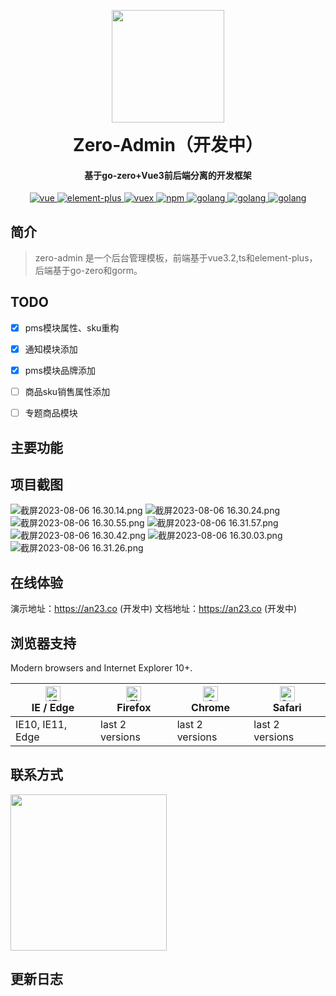 <p align="center">
<a href="https://sm.ms/image/trhguKRa1psSycn" target="_blank">
    <img width="180" src="https://s2.loli.net/2023/08/23/trhguKRa1psSycn.png" >
</a>
</p>
<p align="center">
    <h1 align="center" style="margin:0 0 10px 0; font-weight: bold;">Zero-Admin（开发中）</h1>
    <h4 align="center">基于go-zero+Vue3前后端分离的开发框架</h4>
</p>
<p align="center">
  <a href="https://github.com/vuejs/vue">
    <img src="https://img.shields.io/badge/vue-3.2-blue" alt="vue">
  </a>
  <a href="https://github.com/element-plus/element-plus">
    <img src="https://img.shields.io/badge/element--plus-1.x-violet" alt="element-plus">
  </a>
  <a href="https://github.com/vuejs/vuex">
    <img src="https://img.shields.io/badge/pinia-2.1.6-brightgreen" alt="vuex">
  </a>
   <a href="https://github.com/npm/npm">
    <img src="https://img.shields.io/badge/npm-6.1.8-orange" alt="npm">
   </a>
  <a href="https://github.com/golang">
    <img src="https://img.shields.io/badge/golang-1.8-yellow" alt="golang">
  </a>
    <a href="https://github.com/golang">
    <img src="https://img.shields.io/badge/gorm-1.25.2-red" alt="golang">
  </a>
<a href="https://github.com/golang">
    <img src="https://img.shields.io/badge/gozero-1.1-white" alt="golang">
  </a>
</p>


## 简介
> zero-admin 是一个后台管理模板，前端基于vue3.2,ts和element-plus，后端基于go-zero和gorm。

## TODO
- [x] pms模块属性、sku重构
- [x] 通知模块添加
- [x] pms模块品牌添加

- [ ] 商品sku销售属性添加
- [ ] 专题商品模块

## 主要功能

## 项目截图
![截屏2023-08-06 16.30.14.png](https://s2.loli.net/2023/08/06/dUhQFip9I3Ns2YG.png)
![截屏2023-08-06 16.30.24.png](https://s2.loli.net/2023/08/06/CZ1WpuJldtawseB.png)
![截屏2023-08-06 16.30.55.png](https://s2.loli.net/2023/08/06/NIrVzK2seXj9okm.png)
![截屏2023-08-06 16.31.57.png](https://s2.loli.net/2023/08/06/BpOoh8gdsNS29FH.png)
![截屏2023-08-06 16.30.42.png](https://s2.loli.net/2023/08/06/Ypg5ev8iXzDNERL.png)
![截屏2023-08-06 16.30.03.png](https://s2.loli.net/2023/08/06/mYvwhnE57i1xcde.png)
![截屏2023-08-06 16.31.26.png](https://s2.loli.net/2023/08/06/8cuKlvbwJDTeqdZ.png)


## 在线体验
演示地址：https://an23.co  (开发中)
文档地址：https://an23.co  (开发中)

## 浏览器支持
Modern browsers and Internet Explorer 10+.

| [<img src="https://raw.githubusercontent.com/alrra/browser-logos/master/src/edge/edge_48x48.png" alt="IE / Edge" width="24px" height="24px" />](https://godban.github.io/browsers-support-badges/)</br>IE / Edge | [<img src="https://raw.githubusercontent.com/alrra/browser-logos/master/src/firefox/firefox_48x48.png" alt="Firefox" width="24px" height="24px" />](https://godban.github.io/browsers-support-badges/)</br>Firefox | [<img src="https://raw.githubusercontent.com/alrra/browser-logos/master/src/chrome/chrome_48x48.png" alt="Chrome" width="24px" height="24px" />](https://godban.github.io/browsers-support-badges/)</br>Chrome | [<img src="https://raw.githubusercontent.com/alrra/browser-logos/master/src/safari/safari_48x48.png" alt="Safari" width="24px" height="24px" />](https://godban.github.io/browsers-support-badges/)</br>Safari |
| ------------------------------------------------------------ | ------------------------------------------------------------ | ------------------------------------------------------------ | ------------------------------------------------------------ |
| IE10, IE11, Edge                                             | last 2 versions                                              | last 2 versions                                              | last 2 versions

## 联系方式
<a href="https://sm.ms/image/L3DNvsJprYtyHeo" target="_blank">
    <img src="https://s2.loli.net/2023/08/23/L3DNvsJprYtyHeo.jpg" style="width:250px">
</a>

## 更新日志

